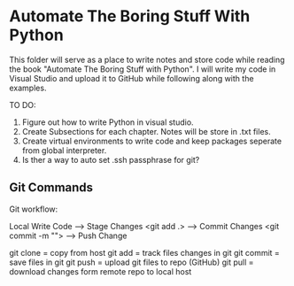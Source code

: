 # Automate The Boring Stuff With Python

This folder will serve as a place to write notes and store code while reading the book "Automate The Boring Stuff with Python".  I will write my code in Visual Studio and upload it to GitHub while following along with the examples. 

TO DO: 
1. Figure out how to write Python in visual studio. 
2. Create Subsections for each chapter. Notes will be store in .txt files. 
3. Create virtual environments to write code and keep packages seperate from global interpreter. 
4. Is ther a way to auto set .ssh passphrase for git? 


## Git Commands
Git workflow:

Local
Write Code --> Stage Changes <git add .> --> Commit Changes <git commit -m ""> --> Push Change <git push>

git clone = copy from host
git add = track files changes in git
git commit = save files in git
git push = upload git files to repo (GitHub)
git pull = download changes form remote repo to local host